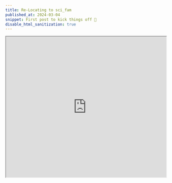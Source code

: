 ```yaml
---
title: Re-Locating to sci_fam
published_at: 2024-03-04
snippet: First post to kick things off 🚀
disable_html_sanitization: true
---
```



<iframe src="https://editor.p5js.org/capogreco/full/dFTHK79Rh" width="100%" height="442px"></iframe>

